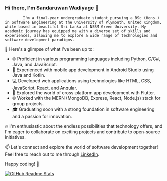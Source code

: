 
### Hi there, I'm Sandaruwan Wadiyage 👋

            I'm a final-year undergraduate student pursuing a BSc (Hons.) in Software Engineering at the University of Plymouth, United Kingdom, while based in beautiful Sri Lanka at NSBM Green University. My academic journey has equipped me with a diverse set of skills and experiences, allowing me to explore a wide range of technologies and software development paradigms.

🚀 Here's a glimpse of what I've been up to:

- 🌐 Proficient in various programming languages including Python, C/C#, Java, and JavaScript.
- 📱 Experienced with mobile app development in Android Studio using Java and Kotlin.
- 💻 Developed web applications using technologies like HTML, CSS, JavaScript, React, and Angular.
- 🌱 Explored the world of cross-platform app development with Flutter.
- 🌐 Worked with the MERN (MongoDB, Express, React, Node.js) stack for group projects.
- 🎓 Graduating soon with a strong foundation in software engineering and a passion for innovation.

🔥 I'm enthusiastic about the endless possibilities that technology offers, and I'm eager to collaborate on exciting projects and contribute to open-source initiatives.

📫 Let's connect and explore the world of software development together! Feel free to reach out to me through [LinkedIn](https://www.linkedin.com/in/sandaruwan-wadiyage-7072a2294).

Happy coding! 🚀


[![GitHub Readme Stats](https://github-readme-stats.vercel.app/api?username=WQDiYaGE)](https://github.com/anuraghazra/github-readme-stats)

